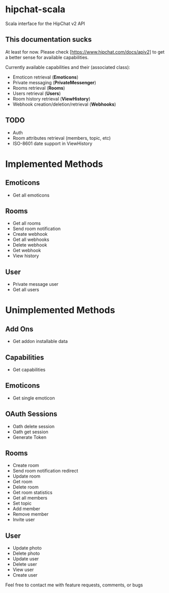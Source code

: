 hipchat-scala
=============

Scala interface for the HipChat v2 API

This documentation sucks
----------------------
At least for now. Please check [https://www.hipchat.com/docs/apiv2] to get a better sense for available capabilities.

Currently available capabilities and their (associated class):
* Emoticon retrieval (**Emoticons**)
* Private messaging (**PrivateMessenger**)
* Rooms retrieval (**Rooms**)
* Users retrieval (**Users**)
* Room history retrieval (**ViewHistory**)
* Webhook creation/deletion/retrieval (**Webhooks**)

TODO
----
* Auth
* Room attributes retrieval (members, topic, etc)
* ISO-8601 date support in ViewHistory

Implemented Methods
===================

Emoticons
---------
* Get all emoticons

Rooms
-----
* Get all rooms
* Send room notification
* Create webhook
* Get all webhooks
* Delete webhook
* Get webhook
* View history

User
----
* Private message user
* Get all users

Unimplemented Methods
=====================

Add Ons
-------
* Get addon installable data

Capabilities
------------
* Get capabilities

Emoticons
---------
* Get single emoticon

OAuth Sessions
--------------
* Oath delete session
* Oath get session
* Generate Token

Rooms
-----
* Create room
* Send room notification redirect
* Update room
* Get room
* Delete room
* Get room statistics
* Get all members
* Set topic
* Add member
* Remove member
* Invite user

User
----
* Update photo
* Delete photo
* Update user
* Delete user
* View user
* Create user

Feel free to contact me with feature requests, comments, or bugs
